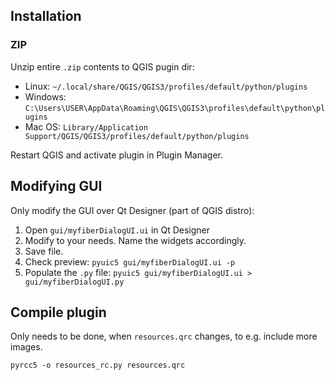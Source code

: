 ## Installation

### ZIP

Unzip entire `.zip` contents to QGIS pugin dir:

- Linux: `~/.local/share/QGIS/QGIS3/profiles/default/python/plugins`
- Windows: `C:\Users\USER\AppData\Roaming\QGIS\QGIS3\profiles\default\python\plugins`
- Mac OS: `Library/Application Support/QGIS/QGIS3/profiles/default/python/plugins`

Restart QGIS and activate plugin in Plugin Manager.

## Modifying GUI

Only modify the GUI over Qt Designer (part of QGIS distro):

1. Open `gui/myfiberDialogUI.ui` in Qt Designer
2. Modify to your needs. Name the widgets accordingly.
3. Save file.
4. Check preview: `pyuic5 gui/myfiberDialogUI.ui -p`
4. Populate the `.py` file: `pyuic5 gui/myfiberDialogUI.ui > gui/myfiberDialogUI.py`

## Compile plugin

Only needs to be done, when `resources.qrc` changes, to e.g. include more images.

`pyrcc5 -o resources_rc.py resources.qrc`
